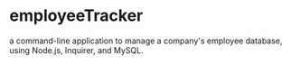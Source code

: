 # employeeTracker
a command-line application to manage a company's employee database, using Node.js, Inquirer, and MySQL.
